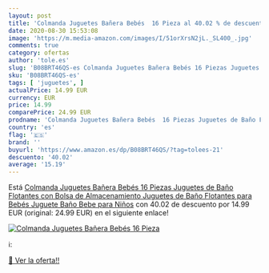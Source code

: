 ```yaml
---
layout: post
title: 'Colmanda Juguetes Bañera Bebés  16 Pieza al 40.02 % de descuento'
date: 2020-08-30 15:53:08
image: 'https://m.media-amazon.com/images/I/51orXrsN2jL._SL400_.jpg'
comments: true
category: ofertas
author: 'tole.es'
slug: 'B08BRT46QS-es Colmanda Juguetes Bañera Bebés 16 Piezas Juguetes de Baño...'
sku: 'B08BRT46QS-es'
tags: [ 'juguetes', ]
actualPrice: 14.99 EUR
currency: EUR
price: 14.99
comparePrice: 24.99 EUR
prodname: 'Colmanda Juguetes Bañera Bebés  16 Piezas Juguetes de Baño Flotantes con Bolsa de Almacenamiento  Juguetes de Baño Flotantes para Bebés Juguete Baño Bebe para Niños'
country: 'es'
flag: '🇪🇸'
brand: ''
buyurl: 'https://www.amazon.es/dp/B08BRT46QS/?tag=tolees-21'
descuento: '40.02'
average: '15.19'
---
```


Está [Colmanda Juguetes Bañera Bebés  16 Piezas Juguetes de Baño Flotantes con Bolsa de Almacenamiento  Juguetes de Baño Flotantes para Bebés Juguete Baño Bebe para Niños](https://www.amazon.es/dp/B08BRT46QS/?tag=tolees-21) con 40.02 de descuento por 14.99 EUR (original: 24.99 EUR) en el siguiente enlace!

[![Colmanda Juguetes Bañera Bebés  16 Pieza](https://m.media-amazon.com/images/I/51orXrsN2jL._SL400_.jpg)](https://www.amazon.es/dp/B08BRT46QS/?tag=tolees-21)

ℹ️:


[🛒 Ver la oferta!!](https://www.amazon.es/dp/B08BRT46QS/?tag=tolees-21)
